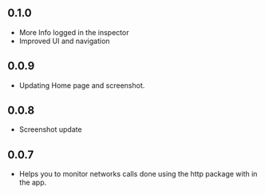 ## 0.1.0

* More Info logged in the inspector
* Improved UI and navigation

## 0.0.9

* Updating Home page and screenshot.

## 0.0.8

* Screenshot update

## 0.0.7

* Helps you to monitor networks calls done using the http package with in the app.

